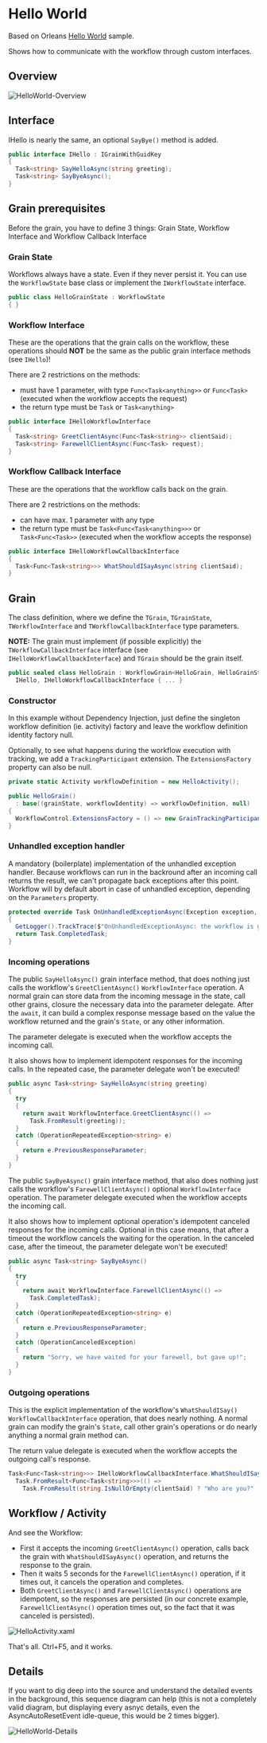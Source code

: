 # Hello World

Based on Orleans [Hello World](https://dotnet.github.io/orleans/Documentation/Samples-Overview/Hello-World) sample.

Shows how to communicate with the workflow through custom interfaces.

## Overview

![HelloWorld-Overview](https://github.com/OrleansContrib/Orleans.Activities/raw/docs-master/docs/HelloWorld/HelloWorld-Overview.png)

## Interface

IHello is nearly the same, an optional `SayBye()` method is added.

```c#
public interface IHello : IGrainWithGuidKey
{
  Task<string> SayHelloAsync(string greeting);
  Task<string> SayByeAsync();
}
```

## Grain prerequisites

Before the grain, you have to define 3 things: Grain State, Workflow Interface and Workflow Callback Interface

### Grain State

Workflows always have a state. Even if they never persist it. You can use the `WorkflowState` base class or implement the `IWorkflowState` interface.

```c#
public class HelloGrainState : WorkflowState
{ }
```

### Workflow Interface

These are the operations that the grain calls on the workflow, these operations should __NOT__ be the same as the public grain interface methods (see `IHello`)!

There are 2 restrictions on the methods:

* must have 1 parameter, with type `Func<Task<anything>>` or `Func<Task>` (executed when the workflow accepts the request)
* the return type must be `Task` or `Task<anything>`

```c#
public interface IHelloWorkflowInterface
{
  Task<string> GreetClientAsync(Func<Task<string>> clientSaid);
  Task<string> FarewellClientAsync(Func<Task> request);
}
```

### Workflow Callback Interface

These are the operations that the workflow calls back on the grain.

There are 2 restrictions on the methods:

* can have max. 1 parameter with any type
* the return type must be `Task<Func<Task<anything>>>` or `Task<Func<Task>>` (executed when the workflow accepts the response)

```c#
public interface IHelloWorkflowCallbackInterface
{
  Task<Func<Task<string>>> WhatShouldISayAsync(string clientSaid);
}
```

## Grain

The class definition, where we define the `TGrain`, `TGrainState`, `TWorkflowInterface` and `TWorkflowCallbackInterface` type parameters.

__NOTE:__ The grain must implement (if possible explicitly) the `TWorkflowCallbackInterface` interface (see `IHelloWorkflowCallbackInterface`) and `TGrain` should be the grain itself.

```c#
public sealed class HelloGrain : WorkflowGrain<HelloGrain, HelloGrainState, IHelloWorkflowInterface, IHelloWorkflowCallbackInterface>,
  IHello, IHelloWorkflowCallbackInterface { ... }
```

### Constructor

In this example without Dependency Injection, just define the singleton workflow definition (ie. activity) factory and leave the workflow definition identity factory null.

Optionally, to see what happens during the workflow execution with tracking, we add a `TrackingParticipant` extension. The `ExtensionsFactory` property can also be null.

```c#
private static Activity workflowDefinition = new HelloActivity();

public HelloGrain()
  : base((grainState, workflowIdentity) => workflowDefinition, null)			
{
  WorkflowControl.ExtensionsFactory = () => new GrainTrackingParticipant(GetLogger()).Yield();
}
```

### Unhandled exception handler

A mandatory (boilerplate) implementation of the unhandled exception handler. Because workflows can run in the backround after an incoming call returns the result, we can't propagate back exceptions after this point. Workflow will by default abort in case of unhandled exception, depending on the `Parameters` property.

```c#
protected override Task OnUnhandledExceptionAsync(Exception exception, Activity source)
{
  GetLogger().TrackTrace($"OnUnhandledExceptionAsync: the workflow is going to {Parameters.UnhandledExceptionAction}\n\n{exception}", Runtime.Severity.Error);
  return Task.CompletedTask;
}
```

### Incoming operations

The public `SayHelloAsync()` grain interface method, that does nothing just calls the workflow's `GreetClientAsync()` `WorkflowInterface` operation. A normal grain can store data from the incoming message in the state, call other grains, closure the necessary data into the parameter delegate. After the `await`, it can build a complex response message based on the value the workflow returned and the grain's `State`, or any other information.

The parameter delegate is executed when the workflow accepts the incoming call.

It also shows how to implement idempotent responses for the incoming calls. In the repeated case, the parameter delegate won't be executed!

```c#
public async Task<string> SayHelloAsync(string greeting)
{
  try
  {
    return await WorkflowInterface.GreetClientAsync(() =>
      Task.FromResult(greeting));
  }
  catch (OperationRepeatedException<string> e)
  {
    return e.PreviousResponseParameter;
  }
}
```

The public `SayByeAsync()` grain interface method, that also does nothing just calls the workflow's `FarewellClientAsync()` optional `WorkflowInterface` operation.
The parameter delegate executed when the workflow accepts the incoming call.

It also shows how to implement optional operation's idempotent canceled responses for the incoming calls. Optional in this case means, that after a timeout the workflow cancels the waiting for the operation. In the canceled case, after the timeout, the parameter delegate won't be executed!

```c#
public async Task<string> SayByeAsync()
{
  try
  {
    return await WorkflowInterface.FarewellClientAsync(() =>
      Task.CompletedTask);
  }
  catch (OperationRepeatedException<string> e)
  {
    return e.PreviousResponseParameter;
  }
  catch (OperationCanceledException)
  {
    return "Sorry, we have waited for your farewell, but gave up!";
  }
}
```

### Outgoing operations

This is the explicit implementation of the workflow's `WhatShouldISay()` `WorkflowCallbackInterface` operation, that does nearly nothing. A normal grain can modify the grain's `State`, call other grain's operations or do nearly anything a normal grain method can.  

The return value delegate is executed when the workflow accepts the outgoing call's response.

```c#
Task<Func<Task<string>>> IHelloWorkflowCallbackInterface.WhatShouldISayAsync(string clientSaid) =>
  Task.FromResult<Func<Task<string>>>(() =>
    Task.FromResult(string.IsNullOrEmpty(clientSaid) ? "Who are you?" : "Hello!"));
```

## Workflow / Activity

And see the Workflow:

* First it accepts the incoming `GreetClientAsync()` operation, calls back the grain with `WhatShouldISayAsync()` operation, and returns the response to the grain.
* Then it waits 5 seconds for the `FarewellClientAsync()` operation, if it times out, it cancels the operation and completes.
* Both `GreetClientAsync()` and `FarewellClientAsync()` operations are idempotent, so the responses are persisted (in our concrete example, `FarewellClientAsync()` operation times out, so the fact that it was canceled is persisted).

![HelloActivity.xaml](https://github.com/OrleansContrib/Orleans.Activities/raw/docs-master/docs/HelloWorld/HelloActivity.png)

That's all. Ctrl+F5, and it works.

## Details

If you want to dig deep into the source and understand the detailed events in the background, this sequence diagram can help (this is not a completely valid diagram, but displaying every asnyc details, even the AsyncAutoResetEvent idle-queue, this would be 2 times bigger).

![HelloWorld-Details](https://github.com/OrleansContrib/Orleans.Activities/raw/docs-master/docs/HelloWorld/HelloWorld-Details.png)
